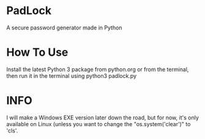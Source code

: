 # PadLock
A secure password generator made in Python

# How To Use
Install the latest Python 3 package from python.org or from the terminal, then run it in the terminal using python3 padlock.py

# INFO
I will make a Windows EXE version later down the road, but for now, it's only available on Linux (unless you want to change the "os.system('clear')" to 'cls'.
